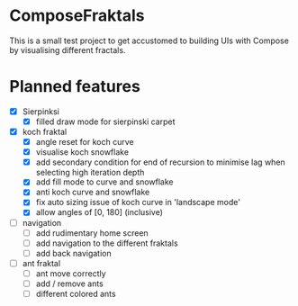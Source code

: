 # ComposeFraktals

This is a small test project to get accustomed to building UIs with Compose by visualising different fractals.

# Planned features
- [x] Sierpinksi
    - [x] filled draw mode for sierpinski carpet
- [x] koch fraktal
  - [x] angle reset for koch curve
  - [x] visualise koch snowflake
  - [x] add secondary condition for end of recursion to minimise lag when selecting high iteration depth
  - [x] add fill mode to curve and snowflake
  - [x] anti koch curve and snowflake
  - [x] fix auto sizing issue of koch curve in 'landscape mode'
  - [x] allow angles of [0, 180] (inclusive)
- [ ] navigation
  - [ ] add rudimentary home screen
  - [ ] add navigation to the different fraktals
  - [ ] add back navigation
- [ ] ant fraktal
  - [ ] ant move correctly
  - [ ] add / remove ants
  - [ ] different colored ants